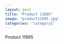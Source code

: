 ```yaml
---
layout: post
title: "Product 11895"
image: "product11895.jpg"
categories: "category1"
---
```

Product 11895

